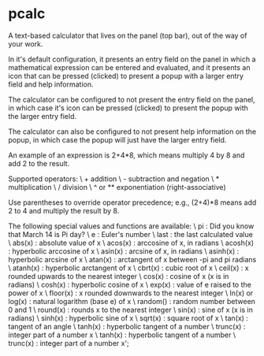# pcalc

A text-based calculator that lives on the panel (top bar), out of the way of
your work.

In it's default configuration, it presents an entry field on the panel in which
a mathematical expression can be entered and evaluated, and it presents an icon
that can be pressed (clicked) to present a popup with a larger entry field and
help information.

The calculator can be configured to not present the entry field on the panel, in
which case it's icon can be pressed (clicked) to present the popup with the
larger entry field.

The calculator can also be configured to not present help information on the
popup, in which case the popup will just have the larger entry field.

An example of an expression is 2+4*8, which means multiply 4 by 8 and add 2 to
the result.

Supported operators:
\    + addition
\    - subtraction and negation
\    * multiplication
\    / division
\    ^ or ** exponentiation (right-associative)

Use parentheses to override operator precedence; e.g.,
(2+4)*8 means add 2 to 4 and multiply the result by 8.

The following special values and functions are available:
\    pi : Did you know that March 14 is Pi day?
\    e : Euler\'s number
\    last : the last calculated value
\    abs(x) : absolute value of x
\    acos(x) : arccosine of x, in radians
\    acosh(x) : hyperbolic arccosine of x
\    asin(x) : arcsine of x, in radians
\    asinh(x) : hyperbolic arcsine of x
\    atan(x) : arctangent of x between -pi and pi radians
\    atanh(x) : hyperbolic arctangent of x
\    cbrt(x) : cubic root of x
\    ceil(x) : x rounded upwards to the nearest integer
\    cos(x) : cosine of x (x is in radians)
\    cosh(x) : hyperbolic cosine of x
\    exp(x) : value of e raised to the power of x
\    floor(x) : x rounded downwards to the nearest integer
\    ln(x) or log(x) : natural logarithm (base e) of x
\    random() : random number between 0 and 1
\    round(x) : rounds x to the nearest integer
\    sin(x) : sine of x (x is in radians)
\    sinh(x) : hyperbolic sine of x
\    sqrt(x) : square root of x
\    tan(x) : tangent of an angle
\    tanh(x) : hyperbolic tangent of a number
\    trunc(x) : integer part of a number x
\    tanh(x) : hyperbolic tangent of a number
\    trunc(x) : integer part of a number x';
